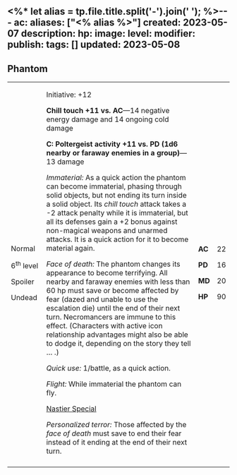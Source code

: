<%* let alias = tp.file.title.split('-').join(' '); %>---
ac: 
aliases: ["<% alias %>"]
created: 2023-05-07
description: 
hp: 
image: 
level: 
modifier: 
publish: 
tags: []
updated: 2023-05-08
---

## Phantom

<table>
<colgroup>
<col style="width: 16%" />
<col style="width: 72%" />
<col style="width: 5%" />
<col style="width: 5%" />
</colgroup>
<tbody>
<tr class="odd">
<td><p>Normal</p>
<p>6<sup>th</sup> level</p>
<p>Spoiler</p>
<p>Undead</p></td>
<td><p>Initiative: +12</p>
<p><strong>Chill touch +11 vs. AC</strong>—14 negative energy damage and
14 ongoing cold damage</p>
<p><strong>C: Poltergeist activity +11 vs. PD (1d6 nearby or faraway
enemies in a group)</strong>—13 damage</p>
<p><em>Immaterial:</em> As a quick action the phantom can become
immaterial, phasing through solid objects, but not ending its turn
inside a solid object. Its <em>chill touch</em> attack takes a -2 attack
penalty while it is immaterial, but all its defenses gain a +2 bonus
against non-magical weapons and unarmed attacks. It is a quick action
for it to become material again.</p>
<p><em>Face of death:</em> The phantom changes its appearance to become
terrifying. All nearby and faraway enemies with less than 60 hp must
save or become affected by fear (dazed and unable to use the escalation
die) until the end of their next turn. Necromancers are immune to this
effect. (Characters with active icon relationship advantages might also
be able to dodge it, depending on the story they tell … .)</p>
<p><em>Quick use:</em> 1/battle, as a quick action.</p>
<p><em>Flight:</em> While immaterial the phantom can fly.</p>
<p><u>Nastier Special</u></p>
<p><em>Personalized terror:</em> Those affected by the <em>face of
death</em> must save to end their fear instead of it ending at the end
of their next turn.</p></td>
<td><p><strong>AC</strong></p>
<p><strong>PD</strong></p>
<p><strong>MD</strong></p>
<p><strong>HP</strong></p></td>
<td><p>22</p>
<p>16</p>
<p>20</p>
<p>90</p></td>
</tr>
<tr class="even">
<td></td>
<td></td>
<td></td>
<td></td>
</tr>
</tbody>
</table>
